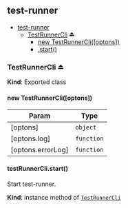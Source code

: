 <a name="module_test-runner"></a>

## test-runner

* [test-runner](#module_test-runner)
    * [TestRunnerCli](#exp_module_test-runner--TestRunnerCli) ⏏
        * [new TestRunnerCli([optons])](#new_module_test-runner--TestRunnerCli_new)
        * [.start()](#module_test-runner--TestRunnerCli+start)

<a name="exp_module_test-runner--TestRunnerCli"></a>

### TestRunnerCli ⏏
**Kind**: Exported class  
<a name="new_module_test-runner--TestRunnerCli_new"></a>

#### new TestRunnerCli([optons])

| Param | Type |
| --- | --- |
| [optons] | <code>object</code> | 
| [optons.log] | <code>function</code> | 
| [optons.errorLog] | <code>function</code> | 

<a name="module_test-runner--TestRunnerCli+start"></a>

#### testRunnerCli.start()
Start test-runner.

**Kind**: instance method of [<code>TestRunnerCli</code>](#exp_module_test-runner--TestRunnerCli)  

